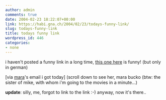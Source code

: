 ```yaml
---
author: admin
comments: true
date: 2004-02-23 18:22:07+00:00
link: https://habi.gna.ch/2004/02/23/todays-funny-link/
slug: todays-funny-link
title: todays funny link
wordpress_id: 446
categories:
- none
---
```


i haven't posted a funny link in a long time, [this one here](http://www.biondamasken.ch/bilder/konfetti.jpg) is funny! (but only in german)

[via [mara](http://www.lech-zuers.at/start.asp?content=allgemeines&navi=allgemeines)'s email i got today]
(scroll down to see her, mara bucko (btw: the sister of mike, with whom i'm going to the movies in a minute...)

**update**: silly, me, forgot to link to the link :-) anyway, now it's there..
